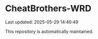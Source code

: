 # CheatBrothers-WRD

Last updated: 2025-05-29 14:40:49

This repository is automatically maintained.
